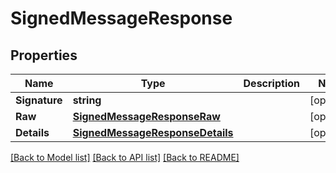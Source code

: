 # SignedMessageResponse

## Properties

Name | Type | Description | Notes
------------ | ------------- | ------------- | -------------
**Signature** | **string** |  | [optional] 
**Raw** | [**SignedMessageResponseRaw**](SignedMessageResponseRaw.md) |  | [optional] 
**Details** | [**SignedMessageResponseDetails**](SignedMessageResponseDetails.md) |  | [optional] 

[[Back to Model list]](../README.md#documentation-for-models) [[Back to API list]](../README.md#documentation-for-api-endpoints) [[Back to README]](../README.md)


